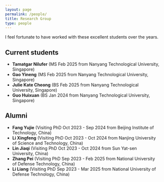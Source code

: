 ```yaml
---
layout: page
permalink: /people/
title: Research Group
type: people
---
```


I feel fortunate to have worked with these excellent students over the years.

## Current students
- **Tamatgar Nilufer** (MS Feb 2025 from Nanyang Technological University, Singapore)
- **Gao Yineng** (MS Feb 2025 from Nanyang Technological University, Singapore)
- **Julie Kate Cheong** (BS Feb 2025 from Nanyang Technological University, Singapore)
- **Guo Huixuan** (BS Jan 2024 from Nanyang Technological University, Singapore)

## Alumni
- **Fang Yujie** (Visiting PhD Oct 2023 - Sep 2024 from Beijing Institute of Technology, China) <!-- (ICDE*1) -->
- **Li Xingfeng** (Visiting PhD Oct 2023 - Oct 2024 from Nanjing University of Science and Technology, China) <!-- (IJCAI*1, TMM*1, InfFus*1) -->
- **Lin Jiaqi** (Visiting PhD Oct 2023 - Oct 2024 from Sun Yat-sen University, China) 
- **Zhang Pei** (Visiting PhD Sep 2023 - Feb 2025 from National University of Defense Technology, China) <!-- (AAAI*1) -->
- **Li Liang** (Visiting PhD Sep 2023 - Mar 2025 from National University of Defense Technology, China) <!-- (TD*1, TKDE*1) -->



